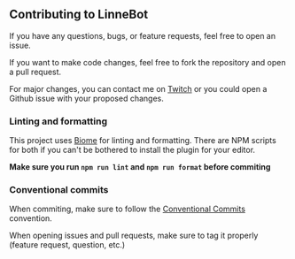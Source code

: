 ## Contributing to LinneBot

If you have any questions, bugs, or feature requests, feel free to open an issue.

If you want to make code changes, feel free to fork the repository and open a pull request.

For major changes, you can contact me on [Twitch](https://twitch.tv/LinneB) or you could open a Github issue with your proposed changes.

### Linting and formatting

This project uses [Biome](https://biomejs.dev) for linting and formatting. There are NPM scripts for both if you can't be bothered to install the plugin for your editor.

**Make sure you run `npm run lint` and `npm run format` before commiting**

### Conventional commits

When commiting, make sure to follow the [Conventional Commits](https://www.conventionalcommits.org) convention.

When opening issues and pull requests, make sure to tag it properly (feature request, question, etc.)
